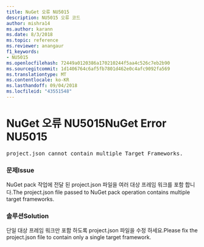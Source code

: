 ```yaml
---
title: NuGet 오류 NU5015
description: NU5015 오류 코드
author: mishra14
ms.author: karann
ms.date: 8/3/2018
ms.topic: reference
ms.reviewer: anangaur
f1_keywords:
- NU5015
ms.openlocfilehash: 72449a0120386a170210244f5aa4c526c7eb2b90
ms.sourcegitcommit: 1d1406764c6af5fb7801d462e0c4afc9092fa569
ms.translationtype: MT
ms.contentlocale: ko-KR
ms.lasthandoff: 09/04/2018
ms.locfileid: "43551548"
---
```

# <a name="nuget-error-nu5015"></a><span data-ttu-id="fbfae-103">NuGet 오류 NU5015</span><span class="sxs-lookup"><span data-stu-id="fbfae-103">NuGet Error NU5015</span></span>
<pre>project.json cannot contain multiple Target Frameworks.</pre>

### <a name="issue"></a><span data-ttu-id="fbfae-104">문제</span><span class="sxs-lookup"><span data-stu-id="fbfae-104">Issue</span></span>

<span data-ttu-id="fbfae-105">NuGet pack 작업에 전달 된 project.json 파일을 여러 대상 프레임 워크를 포함 합니다.</span><span class="sxs-lookup"><span data-stu-id="fbfae-105">The project.json file passed to NuGet pack operation contains multiple target frameworks.</span></span>


### <a name="solution"></a><span data-ttu-id="fbfae-106">솔루션</span><span class="sxs-lookup"><span data-stu-id="fbfae-106">Solution</span></span>

<span data-ttu-id="fbfae-107">단일 대상 프레임 워크만 포함 하도록 project.json 파일을 수정 하세요.</span><span class="sxs-lookup"><span data-stu-id="fbfae-107">Please fix the project.json file to contain only a single target framework.</span></span>

